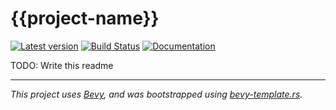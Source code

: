 # {{project-name}}

[![Latest version](https://img.shields.io/crates/v/{{project-name}}.svg)](https://crates.io/crates/{{project-name}})
[![Build Status](https://github.com/<USERNAME>/{{project-name}}/actions/workflows/test_n_build.yml/badge.svg?branch=main)](https://github.com/<USERNAME>/{{project-name}}/actions?query=branch%3Amain++)
[![Documentation](https://docs.rs/{{project-name}}/badge.svg)](https://docs.rs/{{project-name}})

TODO: Write this readme

---
*This project uses [Bevy], and was bootstrapped using [bevy-template.rs].*

[Bevy]:https://bevyengine.org
[bevy-template.rs]:https://github.com/taurr/bevy-template-rs
